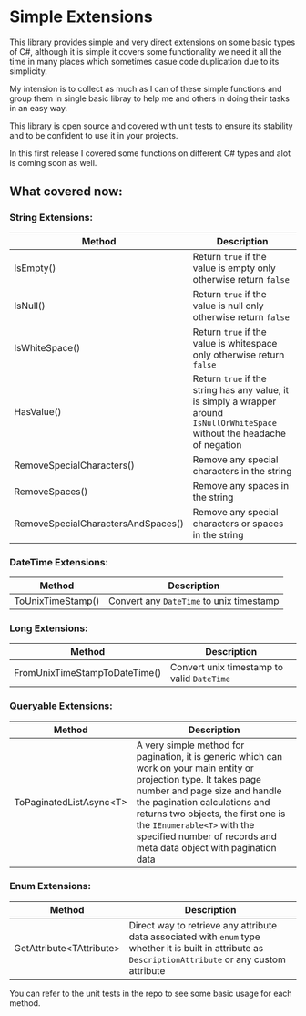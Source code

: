 # Simple Extensions
This library provides simple and very direct extensions on some basic types of C#, although it
is simple it covers some functionality we need it all the time in many places which sometimes
casue code duplication due to its simplicity.

My intension is to collect as much as I can of these simple functions and group them in 
single basic libray to help me and others in doing their tasks in an easy way.

This library is open source and covered with unit tests to ensure its stability and to be 
confident to use it in your projects.

In this first release I covered some functions on different C# types and alot is coming
soon as well.

## What covered now:
### String Extensions:
| Method | Description |
| -- | -- |
| IsEmpty() | Return `true` if the value is empty only otherwise return `false` |
| IsNull() | Return `true` if the value is null only otherwise return `false` |
| IsWhiteSpace() | Return `true` if the value is whitespace only otherwise return `false` |
| HasValue() | Return `true` if the string has any value, it is simply a wrapper around `IsNullOrWhiteSpace` without the headache of negation |
| RemoveSpecialCharacters() | Remove any special characters in the string |
| RemoveSpaces() | Remove any spaces in the string |
| RemoveSpecialCharactersAndSpaces() | Remove any special characters or spaces in the string |

### DateTime Extensions:
| Method | Description |
| -- | -- |
| ToUnixTimeStamp() | Convert any `DateTime` to unix timestamp |

### Long Extensions:
| Method | Description |
| -- | -- |
| FromUnixTimeStampToDateTime() | Convert unix timestamp to valid `DateTime` |

### Queryable Extensions:
| Method | Description |
| -- | -- |
| ToPaginatedListAsync\<T> | A very simple method for pagination, it is generic which can work on your main entity or projection type. It takes page number and page size and handle the pagination calculations and returns two objects, the first one is the `IEnumerable<T>` with the specified number of records and meta data object with pagination data |

### Enum Extensions:
| Method | Description |
| -- | -- |
| GetAttribute\<TAttribute> | Direct way to retrieve any attribute data associated with `enum` type whether it is built in attribute as `DescriptionAttribute` or any custom attribute |

You can refer to the unit tests in the repo to see some basic usage for each method.
